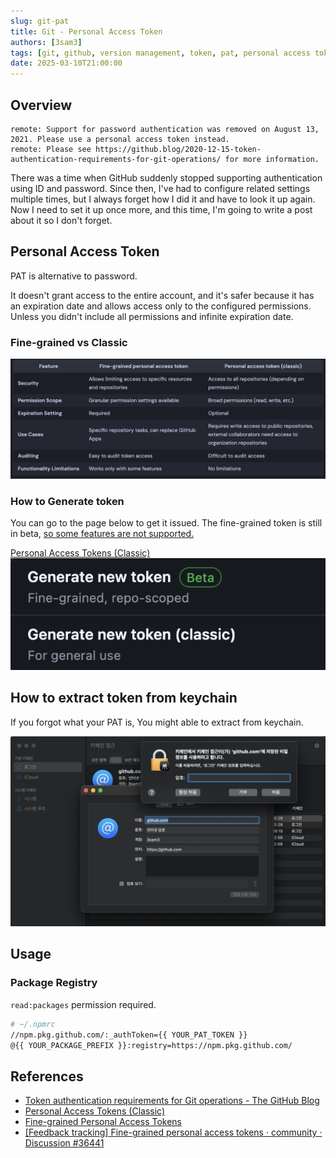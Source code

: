 ```yaml
---
slug: git-pat
title: Git - Personal Access Token
authors: [3sam3]
tags: [git, github, version management, token, pat, personal access token]
date: 2025-03-10T21:00:00
---
```


## Overview
```text
remote: Support for password authentication was removed on August 13, 2021. Please use a personal access token instead.
remote: Please see https://github.blog/2020-12-15-token-authentication-requirements-for-git-operations/ for more information.
```
There was a time when GitHub suddenly stopped supporting authentication using ID and password.
Since then, I've had to configure related settings multiple times, but I always forget how I did it and have to look it up again.
Now I need to set it up once more, and this time, I'm going to write a post about it so I don't forget.

## Personal Access Token
PAT is alternative to password. 

It doesn't grant access to the entire account, and it's safer because it has an expiration date and allows access only to the configured permissions.
Unless you didn't include all permissions and infinite expiration date.

### Fine-grained vs Classic
![comparison](./comparison.png)

### How to Generate token
You can go to the page below to get it issued. 
The fine-grained token is still in beta, [so some features are not supported.](https://github.com/orgs/community/discussions/36441)

[Personal Access Tokens (Classic)](https://github.com/settings/tokens)
![Token Generation](./token-gen.png)

## How to extract token from keychain
If you forgot what your PAT is, You might able to extract from keychain. 

![keychain](./keychain.png)

## Usage
### Package Registry
`read:packages` permission required.

```bash
# ~/.npmrc
//npm.pkg.github.com/:_authToken={{ YOUR_PAT_TOKEN }}
@{{ YOUR_PACKAGE_PREFIX }}:registry=https://npm.pkg.github.com/
```


## References
- [Token authentication requirements for Git operations - The GitHub Blog](https://github.blog/security/application-security/token-authentication-requirements-for-git-operations/)
- [Personal Access Tokens (Classic)](https://github.com/settings/tokens)
- [Fine-grained Personal Access Tokens](https://github.com/settings/personal-access-tokens)
- [[Feedback tracking] Fine-grained personal access tokens · community · Discussion #36441](https://github.com/orgs/community/discussions/36441)
